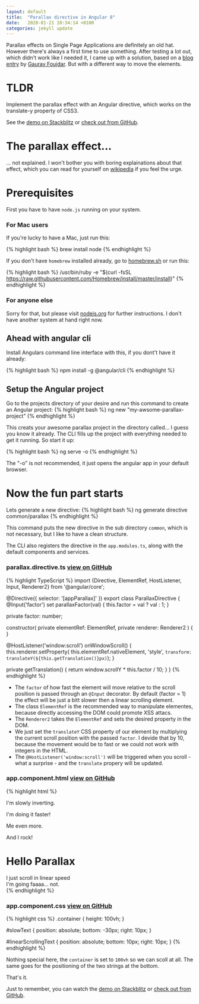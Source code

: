 ```yaml
---
layout: default
title:  "Parallax directive in Angular 8"
date:   2020-01-21 10:34:14 +0100
categories: jekyll update
---
```

Parallax effects on Single Page Applications are definitely an old hat. However there's always a first time to use something. After testing a lot out, which didn't work like I needed it, I came up with a solution, based on a [blog entry](parallax-blog-entry) by [Gaurav Foujdar](the-guy). But with a different way to move the elements.

# TLDR
Implement the parallax effect with an Angular directive, which works on the translate-y property of CSS3.

See the [demo on Stackblitz](https://angular-8-parallax-directive.stackblitz.io/) or [check out from GitHub](https://github.com/hpmartini/angular-8-parallax-directive).

# The parallax effect...
... not explained. I won't bother you with boring explainations about that effect, which you can read for yourself on [wikipedia](https://en.wikipedia.org/wiki/Parallax) if you feel the urge.

# Prerequisites
First you have to have `node.js` running on your system. 

### For Mac users
If you're lucky to have a Mac, just run this:

{% highlight bash %}
brew install node
{% endhighlight %}

If you don't have `homebrew` installed already, go to [homebrew.sh](https://homebrew.sh) or run this:

{% highlight bash %}
/usr/bin/ruby -e "$(curl -fsSL https://raw.githubusercontent.com/Homebrew/install/master/install)"
{% endhighlight %}

### For anyone else
Sorry for that, but please visit [nodejs.org](https://nodejs.org/) for further instructions. I don't have another system at hand right now.

## Ahead with angular cli
Install Angulars command line interface with this, if you dont't have it already:

{% highlight bash %}
npm install -g @angular/cli
{% endhighlight %}

## Setup the Angular project
Go to the projects directory of your desire and run this command to create an Angular project:
{% highlight bash %}
ng new "my-awsome-parallax-project"
{% endhighlight %}

This creats your awesome parallax project in the directory called... I guess you know it already. The CLI fills up the project with everything needed to get it running. So start it up:

{% highlight bash %}
ng serve -o
{% endhighlight %}

The "-o" is not recommended, it just opens the angular app in your default browser.

# Now the fun part starts
Lets generate a new directive:
{% highlight bash %}
ng generate directive common/parallax
{% endhighlight %}

This command puts the new directive in the sub directory `common`, which is not necessary, but I like to have a clean structure.

The CLI also registers the directive in the `app.modules.ts`, along with the default components and services.

### parallax.directive.ts [view on GitHub](https://github.com/hpmartini/angular-8-parallax-directive/blob/master/src/app/common/parallax.directive.ts)
{% highlight TypeScript %}
import {Directive, ElementRef, HostListener, Input, Renderer2} from '@angular/core';

@Directive({
  selector: '[appParallax]'
})
export class ParallaxDirective {
  @Input('factor') set parallaxFactor(val) {
    this.factor = val ? val : 1;
  }

  private factor: number;

  constructor(
    private elementRef: ElementRef,
    private renderer: Renderer2
  ) { }

  @HostListener('window:scroll')
  onWindowScroll() {
    this.renderer.setProperty(
      this.elementRef.nativeElement, 
      'style',
      `transform: translateY(${this.getTranslation()}px)`);
  }

  private getTranslation() {
    return window.scrollY * this.factor / 10;
  }
}
{% endhighlight %}

- The `factor` of how fast the element will move relative to the scroll position is passed through an `@Input` decorator. 
  By default (factor = 1) the effect will be just a bitt slower then a linear scrolling element. 
- The class `ElementRef` is the recommended way to manipulate elementes, because directly accessing the DOM could promote XSS attacs.
- The `Renderer2` takes the `ElementRef` and sets the desired property in the DOM.
- We just set the `translateY` CSS property of our element by multiplying the current scroll position with the passed `factor`. 
  I devide that by 10, because the movement would be to fast or we could not work with integers in the HTML.
- The `@HostListener('window:scroll')` will be triggered when you scroll - what a surprise - and the `translate` propery will be updated.

### app.component.html [view on GitHub](https://github.com/hpmartini/angular-8-parallax-directive/blob/master/src/app/app.component.html)
{% highlight html %}
<div class="container">
  <hello name="{{ name }}"></hello>
  <p appParallax [factor]="11">I'm slowly inverting.</p>
  <p appParallax [factor]="12">I'm doing it faster!</p>
  <p appParallax [factor]="13">Me even more.</p>
  <p appParallax [factor]="14">And I rock!</p>
</div>

<div class="container">
  <h1 appParallax [factor]="0.3">Hello Parallax</h1>

  <div id="linearScrollingText">I just scroll in linear speed</div>

  <div id="slowText" appParallax [factor]="9">I'm going faaaa... not.</div>
</div>
{% endhighlight %}

### app.component.css [view on GitHub](https://github.com/hpmartini/angular-8-parallax-directive/blob/master/src/app/app.component.css)
{% highlight css %}
.container {
  height: 100vh;
}

#slowText {
  position: absolute;
  bottom: -30px;
  right: 10px;
}

#linearScrollingText {
  position: absolute;
  bottom: 10px;
  right: 10px;
}
{% endhighlight %}

Nothing special here, the `container` is set to `100vh` so we can scoll at all. The same goes for the positioning of the two strings at the bottom.

That's it.

Just to remember, you can watch the [demo on Stackblitz](https://angular-8-parallax-directive.stackblitz.io/) or [check out from GitHub](https://github.com/hpmartini/angular-8-parallax-directive).


[parallax-blog-entry]: https://medium.com/fove/angular-parallax-d1c2de9f07a6
[the-guy]: https://medium.com/@gauravkumarfoujdar